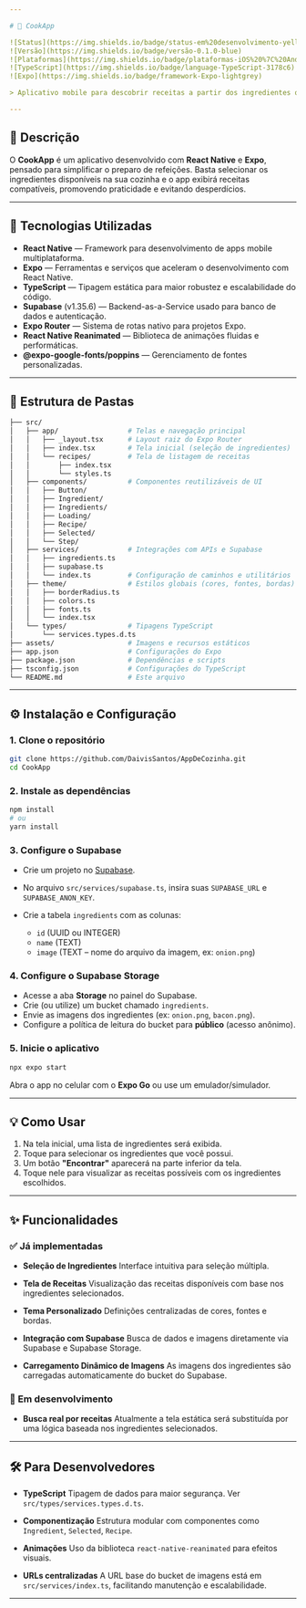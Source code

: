 ```yaml
---

# 🍲 CookApp

![Status](https://img.shields.io/badge/status-em%20desenvolvimento-yellow)
![Versão](https://img.shields.io/badge/versão-0.1.0-blue)
![Plataformas](https://img.shields.io/badge/plataformas-iOS%20%7C%20Android-green)
![TypeScript](https://img.shields.io/badge/language-TypeScript-3178c6)
![Expo](https://img.shields.io/badge/framework-Expo-lightgrey)

> Aplicativo mobile para descobrir receitas a partir dos ingredientes que você já tem em casa.

---
```


## 📝 Descrição

O **CookApp** é um aplicativo desenvolvido com **React Native** e **Expo**, pensado para simplificar o preparo de refeições. Basta selecionar os ingredientes disponíveis na sua cozinha e o app exibirá receitas compatíveis, promovendo praticidade e evitando desperdícios.

---

## 🚀 Tecnologias Utilizadas

- **React Native** — Framework para desenvolvimento de apps mobile multiplataforma.
- **Expo** — Ferramentas e serviços que aceleram o desenvolvimento com React Native.
- **TypeScript** — Tipagem estática para maior robustez e escalabilidade do código.
- **Supabase** (v1.35.6) — Backend-as-a-Service usado para banco de dados e autenticação.
- **Expo Router** — Sistema de rotas nativo para projetos Expo.
- **React Native Reanimated** — Biblioteca de animações fluidas e performáticas.
- **@expo-google-fonts/poppins** — Gerenciamento de fontes personalizadas.

---

## 📁 Estrutura de Pastas

```bash
├── src/
│   ├── app/                 # Telas e navegação principal
│   │   ├── _layout.tsx      # Layout raiz do Expo Router
│   │   ├── index.tsx        # Tela inicial (seleção de ingredientes)
│   │   └── recipes/         # Tela de listagem de receitas
│   │       ├── index.tsx
│   │       └── styles.ts
│   ├── components/          # Componentes reutilizáveis de UI
│   │   ├── Button/
│   │   ├── Ingredient/
│   │   ├── Ingredients/
│   │   ├── Loading/
│   │   ├── Recipe/
│   │   ├── Selected/
│   │   └── Step/
│   ├── services/            # Integrações com APIs e Supabase
│   │   ├── ingredients.ts
│   │   ├── supabase.ts
│   │   └── index.ts         # Configuração de caminhos e utilitários
│   ├── theme/               # Estilos globais (cores, fontes, bordas)
│   │   ├── borderRadius.ts
│   │   ├── colors.ts
│   │   ├── fonts.ts
│   │   └── index.tsx
│   └── types/               # Tipagens TypeScript
│       └── services.types.d.ts
├── assets/                  # Imagens e recursos estáticos
├── app.json                 # Configurações do Expo
├── package.json             # Dependências e scripts
├── tsconfig.json            # Configurações do TypeScript
└── README.md                # Este arquivo
```

---

## ⚙️ Instalação e Configuração

### 1. Clone o repositório

```bash
git clone https://github.com/DaivisSantos/AppDeCozinha.git
cd CookApp
```

### 2. Instale as dependências

```bash
npm install
# ou
yarn install
```

### 3. Configure o Supabase

- Crie um projeto no [Supabase](https://supabase.com).
- No arquivo `src/services/supabase.ts`, insira suas `SUPABASE_URL` e `SUPABASE_ANON_KEY`.
- Crie a tabela `ingredients` com as colunas:

  - `id` (UUID ou INTEGER)
  - `name` (TEXT)
  - `image` (TEXT – nome do arquivo da imagem, ex: `onion.png`)

### 4. Configure o Supabase Storage

- Acesse a aba **Storage** no painel do Supabase.
- Crie (ou utilize) um bucket chamado `ingredients`.
- Envie as imagens dos ingredientes (ex: `onion.png`, `bacon.png`).
- Configure a política de leitura do bucket para **público** (acesso anônimo).

### 5. Inicie o aplicativo

```bash
npx expo start
```

Abra o app no celular com o **Expo Go** ou use um emulador/simulador.

---

## 💡 Como Usar

1. Na tela inicial, uma lista de ingredientes será exibida.
2. Toque para selecionar os ingredientes que você possui.
3. Um botão **"Encontrar"** aparecerá na parte inferior da tela.
4. Toque nele para visualizar as receitas possíveis com os ingredientes escolhidos.

---

## ✨ Funcionalidades

### ✅ Já implementadas

- **Seleção de Ingredientes**
  Interface intuitiva para seleção múltipla.

- **Tela de Receitas**
  Visualização das receitas disponíveis com base nos ingredientes selecionados.

- **Tema Personalizado**
  Definições centralizadas de cores, fontes e bordas.

- **Integração com Supabase**
  Busca de dados e imagens diretamente via Supabase e Supabase Storage.

- **Carregamento Dinâmico de Imagens**
  As imagens dos ingredientes são carregadas automaticamente do bucket do Supabase.

### 🚧 Em desenvolvimento

- **Busca real por receitas**
  Atualmente a tela estática será substituída por uma lógica baseada nos ingredientes selecionados.

---

## 🛠️ Para Desenvolvedores

- **TypeScript**
  Tipagem de dados para maior segurança. Ver `src/types/services.types.d.ts`.

- **Componentização**
  Estrutura modular com componentes como `Ingredient`, `Selected`, `Recipe`.

- **Animações**
  Uso da biblioteca `react-native-reanimated` para efeitos visuais.

- **URLs centralizadas**
  A URL base do bucket de imagens está em `src/services/index.ts`, facilitando manutenção e escalabilidade.

---
